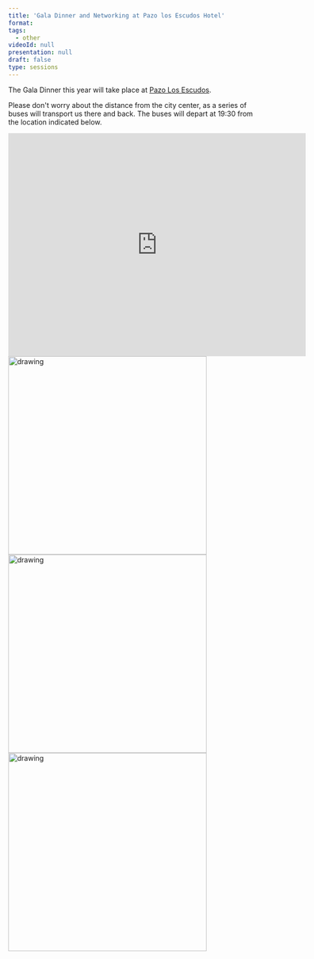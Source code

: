 ```yaml
---
title: 'Gala Dinner and Networking at Pazo los Escudos Hotel'
format: 
tags:
  - other
videoId: null
presentation: null
draft: false
type: sessions
---
```


The Gala Dinner this year will take place at <a href = "https://pazolosescudos.com/">Pazo Los Escudos</a>.

Please don't worry about the distance from the city center, as a series of buses will transport us there and back. The buses will depart at 19:30 from the location indicated below.

<iframe src="https://www.google.com/maps/embed?pb=!1m17!1m12!1m3!1d2092.560353738686!2d-8.721337637204241!3d42.239159768750014!2m3!1f0!2f0!3f0!3m2!1i1024!2i768!4f13.1!3m2!1m1!2zNDLCsDE0JzIxLjciTiA4wrA0MycxMi4wIlc!5e0!3m2!1sit!2ses!4v1725401232276!5m2!1sit!2ses" width="600" height="450" style="border:0;" allowfullscreen="" loading="lazy" referrerpolicy="no-referrer-when-downgrade"></iframe>

<img src="/images/places/pazo_1.jpg" alt="drawing" style="width:400px;"/>
<img src="/images/places/pazo_2.jpg" alt="drawing" style="width:400px;"/>
<img src="/images/places/pazo_3.jpg" alt="drawing" style="width:400px;"/>